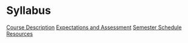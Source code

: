 # Syllabus
[Course Description](./course.md)
[Expectations and Assessment](./expect.md)
[Semester Schedule](./schedule.md)
[Resources](./resources.md)



